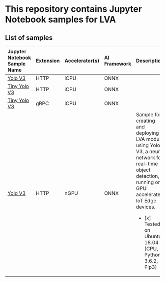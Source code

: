 # This repository contains Jupyter Notebook samples for LVA  

## List of samples

| Jupyter Notebook Sample Name                      | Extension | Accelerator(s)    | AI Framework  | Description   | 
|:----------                                        |:---       |:---               |:--------      |:---           |
| [Yolo V3](yolov3-icpu-onnx/readme.md)             | HTTP      | iCPU              | ONNX          |               |
| [Tiny Yolo V3](tinyyolov3-icpu-onnx/readme.md)    | HTTP      | iCPU              | ONNX          |               |
| [Tiny Yolo V3](http://aka.ms/)                    | gRPC      | iCPU              | ONNX          |               |
| [Yolo V3](yolov3-ngpu-onnx/readme.md)             | HTTP      | nGPU              | ONNX          | Sample for creating and deploying a LVA module using Yolo V3, a neural network for real-time object detection, running on GPU accelerated IoT Edge devices.<br><ul><li>[x] Tested on Ubuntu 18.04 (CPU, Python 3.6.2, Pip3)</li></ul>             |


